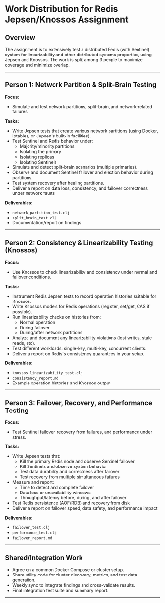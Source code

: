# Work Distribution for Redis Jepsen/Knossos Assignment

## Overview
The assignment is to extensively test a distributed Redis (with Sentinel) system for linearizability and other distributed systems properties, using Jepsen and Knossos. The work is split among 3 people to maximize coverage and minimize overlap.

---

## Person 1: Network Partition & Split-Brain Testing

**Focus:**  
- Simulate and test network partitions, split-brain, and network-related failures.

**Tasks:**  
- Write Jepsen tests that create various network partitions (using Docker, iptables, or Jepsen's built-in facilities).
- Test Sentinel and Redis behavior under:
  - Majority/minority partitions
  - Isolating the primary
  - Isolating replicas
  - Isolating Sentinels
- Simulate and detect split-brain scenarios (multiple primaries).
- Observe and document Sentinel failover and election behavior during partitions.
- Test system recovery after healing partitions.
- Deliver a report on data loss, consistency, and failover correctness under network faults.

**Deliverables:**  
- `network_partition_test.clj`
- `split_brain_test.clj`
- Documentation/report on findings

---

## Person 2: Consistency & Linearizability Testing (Knossos)

**Focus:**  
- Use Knossos to check linearizability and consistency under normal and failover conditions.

**Tasks:**  
- Instrument Redis Jepsen tests to record operation histories suitable for Knossos.
- Write Knossos models for Redis operations (register, set/get, CAS if possible).
- Run linearizability checks on histories from:
  - Normal operation
  - During failover
  - During/after network partitions
- Analyze and document any linearizability violations (lost writes, stale reads, etc).
- Test different workloads: single-key, multi-key, concurrent clients.
- Deliver a report on Redis's consistency guarantees in your setup.

**Deliverables:**  
- `knossos_linearizability_test.clj`
- `consistency_report.md`
- Example operation histories and Knossos output

---

## Person 3: Failover, Recovery, and Performance Testing

**Focus:**  
- Test Sentinel failover, recovery from failures, and performance under stress.

**Tasks:**  
- Write Jepsen tests that:
  - Kill the primary Redis node and observe Sentinel failover
  - Kill Sentinels and observe system behavior
  - Test data durability and correctness after failover
  - Test recovery from multiple simultaneous failures
- Measure and report:
  - Time to detect and complete failover
  - Data loss or unavailability windows
  - Throughput/latency before, during, and after failover
- Test Redis persistence (AOF/RDB) and recovery from disk
- Deliver a report on failover speed, data safety, and performance impact

**Deliverables:**  
- `failover_test.clj`
- `performance_test.clj`
- `failover_report.md`

---

## Shared/Integration Work

- Agree on a common Docker Compose or cluster setup.
- Share utility code for cluster discovery, metrics, and test data generation.
- Weekly sync to integrate findings and cross-validate results.
- Final integration test suite and summary report.

---